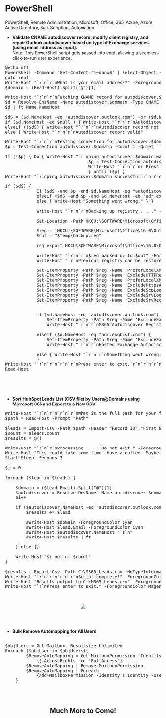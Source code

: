 # PowerShell
PowerShell, Remote Administration, Microsoft, Office, 365, Azure, Azure Active Directory, Bulk Scripting, Automation

- <b>Validate CNAME autodisocver record, modify client registry, and repair Outlook autodiscover based on type of Exchange services (using email address as input).</b>
<br />Note: This PowerShell script gets passed into cmd, allowing a seamless click-to-run user experience. 


<pre>
@echo off
PowerShell -Command "Get-Content '%~dpnx0' | Select-Object -Skip 3 | Out-String | Invoke-Expression"
goto :eof
Write-Host "`r`n`r`nWhat is your email address?" -ForegroundColor Cyan
$domain = (Read-Host).Split("@")[1]

Write-Host "`r`n`r`nFetching CNAME record for autodiscover.$domain . . ." -ForegroundColor Cyan
$d = Resolve-DnsName -Name autodiscover.$domain -Type CNAME -DnsOnly -QuickTimeout -ErrorAction SilentlyContinue
$d | ft Name,NameHost

$dS = ($d.NameHost -eq "autodiscover.outlook.com") -or ($d.NameHost -eq "adr.exghost.com")
if ($d.NameHost -eq $null ) { Write-Host "`r`n`r`nAutodiscover record not published. Please contact your administrator or try again." -ForegroundColor Cyan }
elseif (!$dS) { Write-Host "`r`n`r`nAutodiscover record not valid. Please contact your administrator or try again." -ForegroundColor Cyan }
else { Write-Host "`r`n`r`nAutodiscover record valid"

Write-Host "`r`n`r`nTesting connection for autodiscover.$domain . . ." -ForegroundColor Cyan
$p = Test-Connection autodiscover.$domain -Count 1 -Quiet

If (!$p) { Do { Write-Host "`r`nping autodiscover.$domain was NOT successful.`r`nTesting connection again . . ."
                                $p = Test-Connection autodiscover.$domain -Count 1 -Quiet
                                Write-Host "`r`n`r`n( Press Ctrl C to cancel )"
                                } until ($p) }
Write-Host "`r`nping autodiscover.$domain successful`r`n`r`n"

if ($dS) {
            If ($dS -and $p -and $d.NameHost -eq "autodiscover.outlook.com") { Write-Host "No autodiscover issues detected.`r`nMicrosoft 365 Autodiscover Registry Edit is recommended." } 
            elseif ($dS -and $p -and $d.NameHost -eq "adr.exghost.com") { Write-Host "No autodiscover issues detected.`r`nHosted Exchange Autodiscover Registry Edit is recommended." }
            else { Write-Host "Something went wrong." } }

            Write-Host "`r`n`r`nBacking up registry . . ." -ForegroundColor Cyan

            Set-Location -Path HKCU:\SOFTWARE\Microsoft\Office\16.0\Outlook\AutoDiscover

            $reg = 'HKCU:\SOFTWARE\Microsoft\Office\16.0\Outlook\AutoDiscover'
            $out = "$temp\backup.reg"

            reg export HKCU\SOFTWARE\Microsoft\Office\16.0\Outlook\AutoDiscover C:\Temp\backup.reg /y

            Write-Host "`r`n`r`n$reg backed up to $out" -ForegroundColor Cyan 
            Write-Host "`r`nPrevious registry can be restored by double clicking this file to run.`r`nThis will reverse the following registry changes:`r`n`r`n" 

            Set-ItemProperty -Path $reg -Name 'PreferLocalXML' -Value 0
            Set-ItemProperty -Path $reg -Name 'ExcludeHTTPRedirect' -Value 0
            Set-ItemProperty -Path $reg -Name 'PreferLocalXML' -Value 1
            Set-ItemProperty -Path $reg -Name 'ExcludeHttpsAutoDiscoverDomain' -Value 1
            Set-ItemProperty -Path $reg -Name 'ExcludeScpLookup' -Value 1
            Set-ItemProperty -Path $reg -Name 'ExcludeSrvLookup' -Value 1
            Set-ItemProperty -Path $reg -Name 'ExcludeSrvRecord' -Value 1


            if ($d.NameHost -eq "autodiscover.outlook.com") { 
                Set-ItemProperty -Path $reg -Name 'ExcludeExplicitO365Endpoint' -Value 0
                Write-Host "`r`n`r`nM365 Autodiscover Registry Edit successfully executed.`r`n`r`nProgram complete." -ForegroundColor Cyan }

            elseif ($d.NameHost -eq "adr.exghost.com") { 
                Set-ItemProperty -Path $reg -Name 'ExcludeExplicitO365Endpoint' -Value 1
                Write-Host "`r`n`r`nHosted Exchange Autodiscover Registry Edit successfully executed.`r`n`r`nProgram complete." -ForegroundColor Cyan }

            else { Write-Host "`r`n`r`nSomething went wrong. Please terminate this program." -ForegroundColor Cyan }
            }
Write-Host "`r`n`r`n`r`n`r`nPress enter to exit.`r`n`r`n`r`n" -ForegroundColor Magenta
Read-Host
</pre>

<br />
<br />
<br />

- <b>Sort HubSpot Leads List (CSV file) by Users@Domains using Microsoft 365 and Export to a New CSV</b>

<pre>
Write-Host "`r`n`r`n`r`n`r`nWhat is the full path for your file? `r`nE.g. C:\leads.csv" -ForegroundColor Magenta
$path = Read-Host -Prompt "Path"

$leads = Import-Csv -Path $path -Header "Record ID","First Name","Last Name","Email","Office Number","Primary Associated Company ID","Associated Company","Record ID - Company","Company name","Cell Number","City","Industry"
$count = $leads.count
$results = @()

Write-Host "`r`n`r`nProcessing . . . Do not exit." -ForegroundColor Magenta
Write-Host "This could take some time. Have a coffee. Maybe a few." -ForegroundColor Cyan
Start-Sleep -Seconds 3

$i = 0

foreach ($lead in $leads) {

    $domain = ($lead.Email).Split("@")[1]
    $autodiscover = Resolve-DnsName -Name autodiscover.$domain -Type CNAME -DnsOnly -QuickTimeout -ErrorAction SilentlyContinue
    $i++

    if ($autodiscover.NameHost -eq "autodiscover.outlook.com") {
        $results += $lead

        #Write-Host $domain -ForegroundColor Cyan
        #Write-Host $lead.Email -ForegroundColor Cyan
        #Write-Host $autodiscover.NameHost "`r`n"
        #Write-Host $results | ft

    } else {}

    Write-Host "$i out of $count"
}

$results | Export-Csv -Path C:\M365_Leads.csv -NoTypeInformation
Write-Host "`r`n`r`n`r`n`r`nScript complete!" -ForegroundColor Magenta
Write-Host "Results output to C:\M365_Leads.csv" -ForegroundColor Cyan
Write-Host "`r`nPress enter to exit." -ForegroundColor Magenta
</pre>

<br />
<br />

<div align="center">
<img src="https://lh3.googleusercontent.com/un87V2kkHHTlXhk6KwKgKygUCrtTzr4L-ikNGoCc5YZUIuBIKzQJ95o-70sTVKmcIQPCG6mBYBkHfLkrkeGp_Brli001wgi2wB-iNWhQa8yFHCb1e97a9eG-S8IKyWBm8Q_pszMfKPY=w600-h315-p-k" />
</div>


<br />
<br />
<br />


- <b>Bulk Remove Automapping for All Users</b>
  
<pre>  
$objUsers = Get-Mailbox -Resultsize Unlimited
Foreach ($objUser in $objUsers){
        $RemoveAutoMapping = Get-MailboxPermission -Identity $($objUser.Alias) | Where 
            {$.AccessRights -eq "FullAccess"} 
        $RemoveAutoMapping | Remove-MailboxPermission
        $RemoveAutoMapping | Foreach 
            {Add-MailboxPermission -Identity $.Identity -User $.User -AccessRights:FullAccess -AutoMapping $False}
    }
</pre>

<br/>
<br/>

<div align="center">
  <h2>Much More to Come!</h2>
</div>
